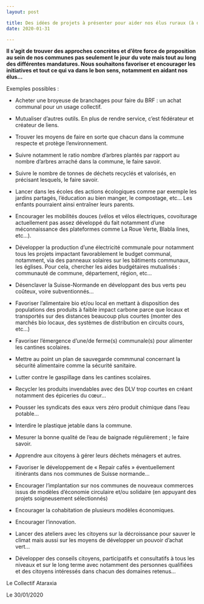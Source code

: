 ```yaml
---
layout: post

title: Des idées de projets à présenter pour aider nos élus ruraux (à débattre dans le cadre de l’Apéro philo)
date: 2020-01-31

---
```


**Il s’agit de trouver des approches concrètes et d’être force de proposition au
sein de nos communes pas seulement le jour du vote mais tout au long des
différentes mandatures. Nous souhaitons favoriser et encourager les
initiatives et tout ce qui va dans le bon sens, notamment en aidant nos élus...**

Exemples possibles :
- Acheter une broyeuse de branchages pour faire du BRF : un achat communal pour un usage collectif.

- Mutualiser d’autres outils. En plus de rendre service, c’est fédérateur et créateur de liens.

- Trouver les moyens de faire en sorte que chacun dans la commune respecte et protège l’environnement.

- Suivre notamment le ratio nombre d’arbres plantés par rapport au nombre d’arbres arraché dans la commune, le faire savoir.

- Suivre le nombre de tonnes de déchets recyclés et valorisés, en précisant lesquels, le faire savoir.

- Lancer dans les écoles des actions écologiques comme par exemple les jardins partagés, l’éducation au bien manger, le compostage, etc… Les
enfants pourraient ainsi entraîner leurs parents.

- Encourager les mobilités douces (vélos et vélos électriques, covoiturage actuellement pas assez développé du fait notamment d’une
méconnaissance des plateformes comme La Roue Verte, Blabla lines, etc...).

- Développer la production d’une électricité communale pour notamment tous les projets impactant favorablement le budget communal,
notamment, via des panneaux solaires sur les bâtiments communaux, les églises. Pour cela, chercher les aides budgétaires mutualisés :
communauté de commune, département, région, etc...

- Désenclaver la Suisse-Normande en développant des bus verts peu coûteux, voire subventionnés...

- Favoriser l’alimentaire bio et/ou local en mettant à disposition des populations des produits à faible impact carbone parce que locaux et transportés sur des distances beaucoup plus courtes (monter des marchés bio locaux, des systèmes de distribution en circuits cours, etc...)

- Favoriser l’émergence d’une/de ferme(s) communale(s) pour alimenter
les cantines scolaires.

- Mettre au point un plan de sauvegarde commmunal concernant la sécurité alimentaire comme la sécurité sanitaire.

- Lutter contre le gaspillage dans les cantines scolaires.

- Recycler les produits invendables avec des DLV trop courtes en créant notamment des épiceries du cœur…

- Pousser les syndicats des eaux vers zéro produit chimique dans l’eau potable…

- Interdire le plastique jetable dans la commune.

- Mesurer la bonne qualité de l’eau de baignade régulièrement ; le faire savoir.

- Apprendre aux citoyens à gérer leurs déchets ménagers et autres.

- Favoriser le développement de « Repair cafés » éventuellement itinérants dans nos communes de Suisse normande...

- Encourager l’implantation sur nos communes de nouveaux commerces issus de modèles d’économie circulaire et/ou solidaire (en appuyant des
projets soigneusement sélectionnés)

- Encourager la cohabitation de plusieurs modèles économiques.

- Encourager l’innovation.

- Lancer des ateliers avec les citoyens sur la décroissance pour sauver le climat mais aussi sur les moyens de développer un pouvoir d’achat vert...

- Développer des conseils citoyens, participatifs et consultatifs à tous les niveaux et sur le long terme avec notamment des personnes qualifiées et
des citoyens intéressés dans chacun des domaines retenus...


Le Collectif Ataraxia

Le 30/01/2020
